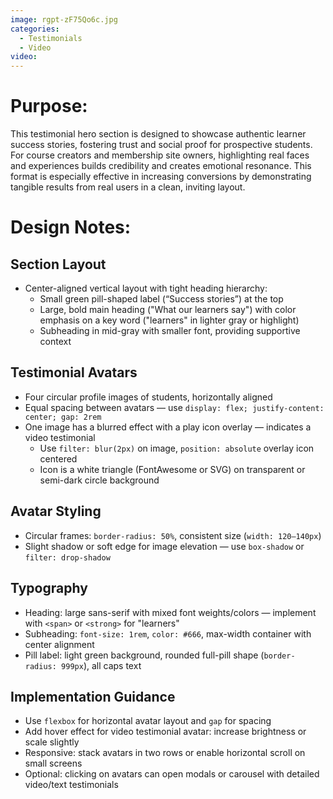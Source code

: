 ```yaml
---
image: rgpt-zF75Qo6c.jpg
categories:
  - Testimonials
  - Video
video:
---
```

# Purpose:
This testimonial hero section is designed to showcase authentic learner success stories, fostering trust and social proof for prospective students. For course creators and membership site owners, highlighting real faces and experiences builds credibility and creates emotional resonance. This format is especially effective in increasing conversions by demonstrating tangible results from real users in a clean, inviting layout.

# Design Notes:

## Section Layout
* Center-aligned vertical layout with tight heading hierarchy:
  - Small green pill-shaped label (“Success stories”) at the top
  - Large, bold main heading ("What our learners say") with color emphasis on a key word ("learners" in lighter gray or highlight)
  - Subheading in mid-gray with smaller font, providing supportive context

## Testimonial Avatars
* Four circular profile images of students, horizontally aligned
* Equal spacing between avatars — use `display: flex; justify-content: center; gap: 2rem`
* One image has a blurred effect with a play icon overlay — indicates a video testimonial
  - Use `filter: blur(2px)` on image, `position: absolute` overlay icon centered
  - Icon is a white triangle (FontAwesome or SVG) on transparent or semi-dark circle background

## Avatar Styling
* Circular frames: `border-radius: 50%`, consistent size (`width: 120–140px`)
* Slight shadow or soft edge for image elevation — use `box-shadow` or `filter: drop-shadow`

## Typography
* Heading: large sans-serif with mixed font weights/colors — implement with `<span>` or `<strong>` for "learners"
* Subheading: `font-size: 1rem`, `color: #666`, max-width container with center alignment
* Pill label: light green background, rounded full-pill shape (`border-radius: 999px`), all caps text

## Implementation Guidance
* Use `flexbox` for horizontal avatar layout and `gap` for spacing
* Add hover effect for video testimonial avatar: increase brightness or scale slightly
* Responsive: stack avatars in two rows or enable horizontal scroll on small screens
* Optional: clicking on avatars can open modals or carousel with detailed video/text testimonials
